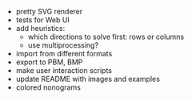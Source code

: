 - pretty SVG renderer
- tests for Web UI
- add heuristics:
  - which directions to solve first: rows or columns
  - use multiprocessing?
- import from different formats
- export to PBM, BMP
- make user interaction scripts
- update README with images and examples
- colored nonograms
